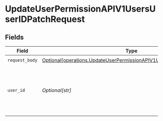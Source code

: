 # UpdateUserPermissionAPIV1UsersUserIDPatchRequest


## Fields

| Field                                                                                                                                                      | Type                                                                                                                                                       | Required                                                                                                                                                   | Description                                                                                                                                                |
| ---------------------------------------------------------------------------------------------------------------------------------------------------------- | ---------------------------------------------------------------------------------------------------------------------------------------------------------- | ---------------------------------------------------------------------------------------------------------------------------------------------------------- | ---------------------------------------------------------------------------------------------------------------------------------------------------------- |
| `request_body`                                                                                                                                             | [Optional[operations.UpdateUserPermissionAPIV1UsersUserIDPatchUserRole]](undefined/models/operations/updateuserpermissionapiv1usersuseridpatchuserrole.md) | :heavy_check_mark:                                                                                                                                         | N/A                                                                                                                                                        |
| `user_id`                                                                                                                                                  | *Optional[str]*                                                                                                                                            | :heavy_check_mark:                                                                                                                                         | A unique identifier of the user. You can obtain it by running the Get Users endpoint.                                                                      |